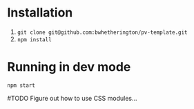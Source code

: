 # Installation
1. `git clone git@github.com:bwhetherington/pv-template.git`
2. `npm install`

# Running in dev mode
`npm start`

#TODO
Figure out how to use CSS modules...